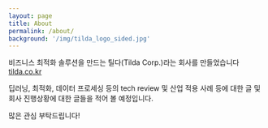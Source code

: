 ```yaml
---
layout: page
title: About
permalink: /about/
background: '/img/tilda_logo_sided.jpg'
---
```


비즈니스 최적화 솔루션을 만드는 틸다(Tilda Corp.)라는 회사를 만들었습니다 [tilda.co.kr](http://tilda.co.kr)

딥러닝, 최적화, 데이터 프로세싱 등의 tech review 및 산업 적용 사례 등에 대한 글 및 회사 진행상황에 대한 글들을 적어 볼 예정입니다.

많은 관심 부탁드립니다!


[jekyll-organization]: https://github.com/jekyll
